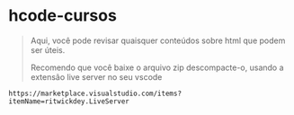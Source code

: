 # hcode-cursos

>Aqui, você  pode revisar quaisquer conteúdos sobre html que podem ser úteis.
>
>Recomendo que você baixe o arquivo zip descompacte-o, usando a extensão live server no seu vscode

```link
https://marketplace.visualstudio.com/items?itemName=ritwickdey.LiveServer
   
